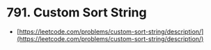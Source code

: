 # 791. Custom Sort String

- [https://leetcode.com/problems/custom-sort-string/description/](https://leetcode.com/problems/custom-sort-string/description/)
